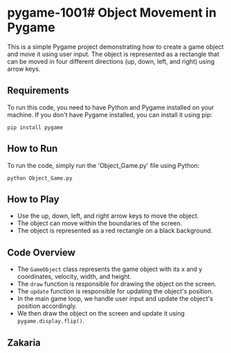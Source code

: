 # pygame-1001# Object Movement in Pygame

This is a simple Pygame project demonstrating how to create a game object and move it using user input. The object is represented as a rectangle that can be moved in four different directions (up, down, left, and right) using arrow keys.

## Requirements

To run this code, you need to have Python and Pygame installed on your machine. If you don't have Pygame installed, you can install it using pip:
```
pip install pygame
```

## How to Run

To run the code, simply run the 'Object_Game.py' file using Python:
```
python Object_Game.py
```

## How to Play

- Use the up, down, left, and right arrow keys to move the object.
- The object can move within the boundaries of the screen.
- The object is represented as a red rectangle on a black background.

## Code Overview

- The `GameObject` class represents the game object with its x and y coordinates, velocity, width, and height.
- The `draw` function is responsible for drawing the object on the screen.
- The `update` function is responsible for updating the object's position.
- In the main game loop, we handle user input and update the object's position accordingly.
- We then draw the object on the screen and update it using `pygame.display.flip()`.

## Zakaria
